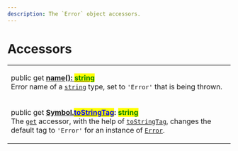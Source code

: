 ```yaml
---
description: The `Error` object accessors.
---
```


# Accessors

|                                                                                                                                                                                                                                                                                                                                                                                                                                                                                                                                                                                                                                                    |
| -------------------------------------------------------------------------------------------------------------------------------------------------------------------------------------------------------------------------------------------------------------------------------------------------------------------------------------------------------------------------------------------------------------------------------------------------------------------------------------------------------------------------------------------------------------------------------------------------------------------------------------------------- |
| <p>public get <a href="get-name.md"><strong>name(): </strong><mark style="color:green;"><strong>string</strong></mark></a><br>Error name of a <a href="https://developer.mozilla.org/en-US/docs/Web/JavaScript/Reference/Global_Objects/String"><code>string</code></a> type, set to <code>'Error'</code> that is being thrown.</p>                                                                                                                                                                                                                                                                                                                |
| <p>public get <a href="get-symbol.tostringtag.md"><strong>[Symbol.</strong><mark style="color:blue;"><strong>toStringTag</strong></mark><strong>](): </strong><mark style="color:green;"><strong>string</strong></mark></a><br>The <a href="https://developer.mozilla.org/en-US/docs/Web/JavaScript/Reference/Functions/get"><code>get</code></a> accessor, with the help of <a href="https://developer.mozilla.org/en-US/docs/Web/JavaScript/Reference/Global_Objects/Symbol/toStringTag"><code>toStringTag</code></a>, changes the default tag to <code>'Error'</code> for an instance of <a href="broken-reference"><code>Error</code></a>.</p> |
